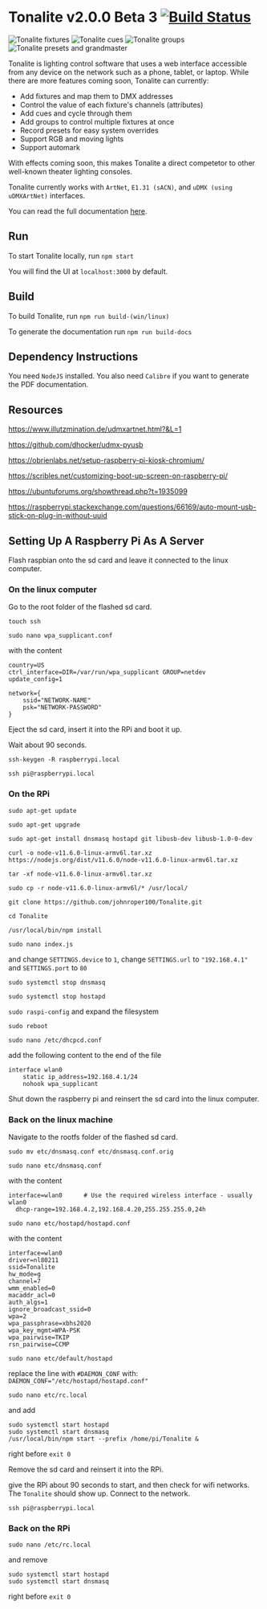 # Tonalite v2.0.0 Beta 3 [![Build Status](https://travis-ci.com/johnroper100/Tonalite.svg?token=J2xpoTVMPM4kTrogdYRc&branch=master)](https://travis-ci.com/johnroper100/Tonalite)

![Tonalite fixtures](docs/images/fixture_added.png)
![Tonalite cues](docs/images/cue_recorded.png)
![Tonalite groups](docs/images/group_added.png)
![Tonalite presets and grandmaster](docs/images/preset_recorded.png)

Tonalite is lighting control software that uses a web interface accessible from any device on the network such as a phone, tablet, or laptop. While there are more features coming soon, Tonalite can currently:

- Add fixtures and map them to DMX addresses
- Control the value of each fixture's channels (attributes)
- Add cues and cycle through them
- Add groups to control multiple fixtures at once
- Record presets for easy system overrides
- Support RGB and moving lights
- Support automark
  
With effects coming soon, this makes Tonalite a direct competetor to other well-known theater lighting consoles.

Tonalite currently works with `ArtNet`, `E1.31 (sACN)`, and `uDMX (using uDMXArtNet)` interfaces.

You can read the full documentation [here](docs/documentation.pdf).

## Run

To start Tonalite locally, run `npm start`

You will find the UI at `localhost:3000` by default.

## Build

To build Tonalite, run `npm run build-(win/linux)`

To generate the documentation run `npm run build-docs`

## Dependency Instructions

You need `NodeJS` installed. You also need `Calibre` if you want to generate the PDF documentation.

## Resources

https://www.illutzmination.de/udmxartnet.html?&L=1

https://github.com/dhocker/udmx-pyusb

https://obrienlabs.net/setup-raspberry-pi-kiosk-chromium/

https://scribles.net/customizing-boot-up-screen-on-raspberry-pi/

https://ubuntuforums.org/showthread.php?t=1935099

https://raspberrypi.stackexchange.com/questions/66169/auto-mount-usb-stick-on-plug-in-without-uuid

## Setting Up A Raspberry Pi As A Server

Flash raspbian onto the sd card and leave it connected to the linux computer.

### On the linux computer

Go to the root folder of the flashed sd card.

`touch ssh`

`sudo nano wpa_supplicant.conf`

with the content

```
country=US
ctrl_interface=DIR=/var/run/wpa_supplicant GROUP=netdev
update_config=1

network={
    ssid="NETWORK-NAME"
    psk="NETWORK-PASSWORD"
}
```

Eject the sd card, insert it into the RPi and boot it up.

Wait about 90 seconds.

`ssh-keygen -R raspberrypi.local`

`ssh pi@raspberrypi.local`

### On the RPi

`sudo apt-get update`

`sudo apt-get upgrade`

`sudo apt-get install dnsmasq hostapd git libusb-dev libusb-1.0-0-dev`

`curl -o node-v11.6.0-linux-armv6l.tar.xz https://nodejs.org/dist/v11.6.0/node-v11.6.0-linux-armv6l.tar.xz`

`tar -xf node-v11.6.0-linux-armv6l.tar.xz`

`sudo cp -r node-v11.6.0-linux-armv6l/* /usr/local/`

`git clone https://github.com/johnroper100/Tonalite.git`

`cd Tonalite`

`/usr/local/bin/npm install`

`sudo nano index.js`

and change `SETTINGS.device` to `1`, change `SETTINGS.url` to `"192.168.4.1"` and `SETTINGS.port` to `80`

`sudo systemctl stop dnsmasq`

`sudo systemctl stop hostapd`

`sudo raspi-config` and expand the filesystem

`sudo reboot`

`sudo nano /etc/dhcpcd.conf`

add the following content to the end of the file

```
interface wlan0
    static ip_address=192.168.4.1/24
    nohook wpa_supplicant
```

Shut down the raspberry pi and reinsert the sd card into the linux computer.

### Back on the linux machine

Navigate to the rootfs folder of the flashed sd card.

`sudo mv etc/dnsmasq.conf etc/dnsmasq.conf.orig`

`sudo nano etc/dnsmasq.conf`

with the content

```
interface=wlan0      # Use the required wireless interface - usually wlan0
  dhcp-range=192.168.4.2,192.168.4.20,255.255.255.0,24h
```

`sudo nano etc/hostapd/hostapd.conf`

with the content

```
interface=wlan0
driver=nl80211
ssid=Tonalite
hw_mode=g
channel=7
wmm_enabled=0
macaddr_acl=0
auth_algs=1
ignore_broadcast_ssid=0
wpa=2
wpa_passphrase=xbhs2020
wpa_key_mgmt=WPA-PSK
wpa_pairwise=TKIP
rsn_pairwise=CCMP
```

`sudo nano etc/default/hostapd`

replace the line with `#DAEMON_CONF` with: `DAEMON_CONF="/etc/hostapd/hostapd.conf"`

`sudo nano etc/rc.local`

and add

```
sudo systemctl start hostapd
sudo systemctl start dnsmasq
/usr/local/bin/npm start --prefix /home/pi/Tonalite &
```

right before `exit 0`

Remove the sd card and reinsert it into the RPi.

give the RPi about 90 seconds to start, and then check for wifi networks. The `Tonalite` should show up. Connect to the network.

`ssh pi@raspberrypi.local`

### Back on the RPi

`sudo nano /etc/rc.local`

and remove

```
sudo systemctl start hostapd
sudo systemctl start dnsmasq
```

right before `exit 0`